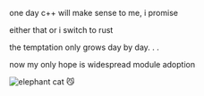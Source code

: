 one day c++ will make sense to me, i promise

either that or i switch to rust

the temptation only grows day by day. . .

now my only hope is widespread module adoption

![elephant cat 😼](https://user-images.githubusercontent.com/46171121/172031913-9762f5cf-ea46-4d08-976a-d9d7a304eed5.png)
